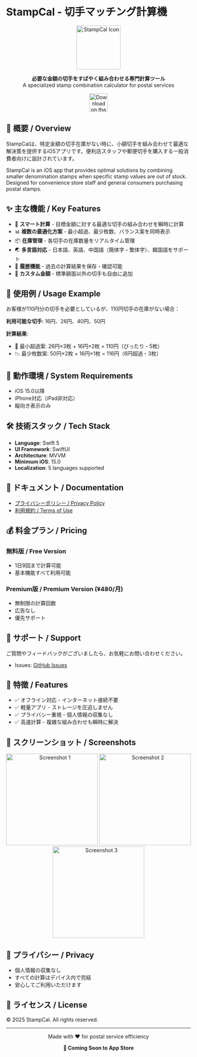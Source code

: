   # StampCal - 切手マッチング計算機

<p align="center">
  <img src="app-icon.png" alt="StampCal Icon" width="120" height="120">
</p>

<p align="center">
  <strong>必要な金額の切手をすばやく組み合わせる専門計算ツール</strong><br>
  A specialized stamp combination calculator for postal services
</p>

<p align="center">
  <!-- App Store link will be added after release -->
  <img src="https://developer.apple.com/assets/elements/badges/download-on-the-app-store.svg" alt="Download on the App Store" height="50">
</p>

## 📱 概要 / Overview

StampCalは、特定金額の切手在庫がない時に、小額切手を組み合わせて最適な解決策を提供するiOSアプリです。便利店スタッフや郵便切手を購入する一般消費者向けに設計されています。

StampCal is an iOS app that provides optimal solutions by combining smaller denomination stamps when specific stamp values are out of stock. Designed for convenience store staff and general consumers purchasing postal stamps.

## ✨ 主な機能 / Key Features

- 🎯 **スマート計算** - 目標金額に対する最適な切手の組み合わせを瞬時に計算
- 📊 **複数の最適化方案** - 最小超過、最少枚数、バランス案を同時表示
- 📦 **在庫管理** - 各切手の在庫数量をリアルタイム管理
- 🌏 **多言語対応** - 日本語、英語、中国語（簡体字・繁体字）、韓国語をサポート
- 💾 **履歴機能** - 過去の計算結果を保存・確認可能
- 🎨 **カスタム金額** - 標準額面以外の切手も自由に追加

## 🚀 使用例 / Usage Example

お客様が110円分の切手を必要としているが、110円切手の在庫がない場合：

**利用可能な切手**: 16円、26円、40円、50円

**計算結果**:
- 🎯 最小超過案: 26円×3枚 + 16円×2枚 = 110円（ぴったり・5枚）
- 📉 最少枚数案: 50円×2枚 + 16円×1枚 = 116円（6円超過・3枚）

## 📲 動作環境 / System Requirements

- iOS 15.0以降
- iPhone対応（iPad非対応）
- 縦向き表示のみ

## 🛠 技術スタック / Tech Stack

- **Language**: Swift 5
- **UI Framework**: SwiftUI
- **Architecture**: MVVM
- **Minimum iOS**: 15.0
- **Localization**: 5 languages supported

## 📖 ドキュメント / Documentation

- [プライバシーポリシー / Privacy Policy](https://xjwhnxjwhn.github.io/StampCal/privacy-policy.html)
- [利用規約 / Terms of Use](https://xjwhnxjwhn.github.io/StampCal/terms-of-use.html)

## 💰 料金プラン / Pricing

### 無料版 / Free Version
- 1日9回まで計算可能
- 基本機能すべて利用可能

### Premium版 / Premium Version (¥480/月)
- 無制限の計算回数
- 広告なし
- 優先サポート

## 📧 サポート / Support

ご質問やフィードバックがございましたら、お気軽にお問い合わせください。

- Issues: [GitHub Issues](https://github.com/xjwhnxjwhn/StampCal/issues)

## 🌟 特徴 / Features

- ✅ オフライン対応 - インターネット接続不要
- ✅ 軽量アプリ - ストレージを圧迫しません
- ✅ プライバシー重視 - 個人情報の収集なし
- ✅ 高速計算 - 複雑な組み合わせも瞬時に解決

## 📱 スクリーンショット / Screenshots

<p align="center">
  <img src="Previews/日1.png" width="250" alt="Screenshot 1">
  <img src="Previews/日2.png" width="250" alt="Screenshot 2">
  <img src="Previews/日3.png" width="250" alt="Screenshot 3">
</p>

## 🔐 プライバシー / Privacy

- 個人情報の収集なし
- すべての計算はデバイス内で完結
- 安心してご利用いただけます

## 📄 ライセンス / License

© 2025 StampCal. All rights reserved.

---

<p align="center">
  Made with ❤️ for postal service efficiency
</p>

<p align="center">
  <strong>🚀 Coming Soon to App Store</strong>
</p>

